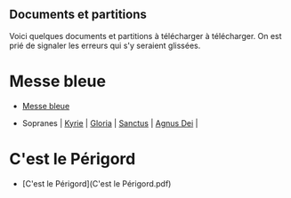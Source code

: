 ## Documents et partitions

Voici quelques documents et partitions à télécharger à télécharger. On est prié de signaler les erreurs qui s'y seraient glissées.

# Messe bleue

* [Messe bleue](MesseBleue/MesseBleueLy.pdf)

* Sopranes | [Kyrie](MesseBleue/Kyrie.midi?raw=true) | [Gloria](MessBleue/Gloria-soprano.midi?raw=true) | [Sanctus](MessBleue/Sanctus-soprano.midi) | [Agnus Dei](MessBleue/Agnus-soprano.midi) |


# C'est le Périgord
* [C'est le Périgord](C'est le Périgord.pdf)
